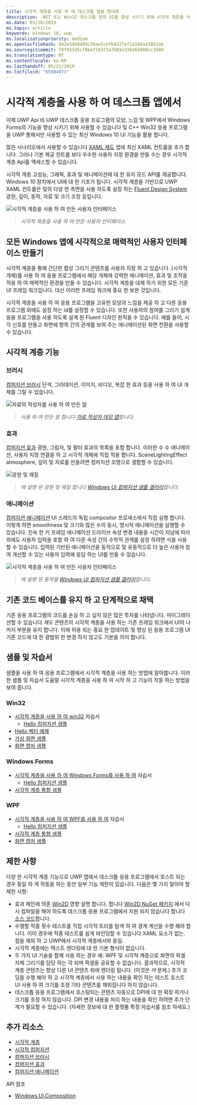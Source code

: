 ```yaml
---
title: 시각적 계층을 사용 하 여 데스크톱 앱을 현대화
description: .NET 또는 Win32 데스크톱 앱의 UI를 향상 시키기 위해 시각적 계층을 사용 합니다.
ms.date: 03/18/2019
ms.topic: article
keywords: windows 10, uwp
ms.localizationpriority: medium
ms.openlocfilehash: 042e34b8d09c2bae5cefb4227ef2a104a43861a6
ms.sourcegitcommit: f0f933d5cf0be734373a7b03e338e65000cc3d80
ms.translationtype: MT
ms.contentlocale: ko-KR
ms.lasthandoff: 05/21/2019
ms.locfileid: "65984973"
---
```

# <a name="using-the-visual-layer-in-desktop-apps"></a>시각적 계층을 사용 하 여 데스크톱 앱에서

이제 UWP Api 비 UWP 데스크톱 응용 프로그램의 모양, 느낌 및 WPF에서 Windows Forms의 기능을 향상 시키기 위해 사용할 수 있습니다 및 C++ Win32 응용 프로그램을 UWP 통해서만 사용할 수 있는 최신 Windows 10 UI 기능을 활용 합니다.

많은 시나리오에서 사용할 수 있습니다 [XAML 제도](xaml-islands.md) 앱에 최신 XAML 컨트롤을 추가 합니다. 그러나 기본 제공 컨트롤 보다 우수한 사용자 지정 환경을 만들 수는 경우 시각적 계층 Api를 액세스할 수 있습니다.

시각적 계층 고성능, 그래픽, 효과 및 애니메이션에 대 한 유지 모드 API를 제공합니다. Windows 10 장치에서 UI에 대 한 기초가 됩니다. 시각적 계층을 기반으로 UWP XAML 컨트롤은 및의 다양 한 측면을 사용 하도록 설정 하는 [Fluent Design System](/windows/uwp/design/fluent-design-system/index)광원, 깊이, 동작, 자료 및 크기 조정 등입니다.

![시각적 계층을 사용 하 여 만든 사용자 인터페이스](images/visual-layer-interop/pull-to-animate.gif)

> _시각적 계층을 사용 하 여 만든 사용자 인터페이스_

## <a name="create-a-visually-engaging-user-interface-in-any-windows-app"></a>모든 Windows 앱에 시각적으로 매력적인 사용자 인터페이스 만들기

시각적 계층을 통해 간단한 합성 그리기 콘텐츠를 사용자 지정 하 고 있습니다. (시각적 개체)를 사용 하 여 응용 프로그램에서 해당 개체에 강력한 애니메이션, 효과 및 조작을 적용 하 여 매력적인 환경을 만들 수 있습니다. 시각적 계층을 대체 하기 위한 모든 기존 UI 프레임 워크입니다. 대신 이러한 프레임 워크에 중요 한 보완 것입니다.

시각적 계층을 사용 하 여 응용 프로그램을 고유한 모양과 느낌을 제공 하 고 다른 응용 프로그램 외에도 설정 하는 id를 설정할 수 있습니다. 또한 사용자의 참여를 그리기 쉽게 응용 프로그램을 사용 하도록 설계 된 Fluent 디자인 원칙을 수 있습니다. 예를 들어, 시각 신호를 만들고 화면에 항목 간의 관계를 보여 주는 애니메이션된 화면 전환을 사용할 수 있습니다.

## <a name="visual-layer-features"></a>시각적 계층 기능

### <a name="brushes"></a>브러시

[컴퍼지션 브러시](/windows/uwp/composition/composition-brushes) 단색, 그라데이션, 이미지, 비디오, 복잡 한 효과 등을 사용 하 여 UI 개체를 그릴 수 있습니다.

![자료의 작성자를 사용 하 여 만든 알](images/visual-layer-interop/egg.gif)

> _사용 하 여 만든 알 합니다 [자료 작성자 데모 앱](https://github.com/Microsoft/WindowsCompositionSamples/tree/master/Demos/MaterialCreator)합니다._

### <a name="effects"></a>효과

[컴퍼지션 효과](/windows/uwp/composition/composition-effects) 광원, 그림자, 및 필터 효과의 목록을 포함 합니다. 이러한 수 수 애니메이션, 사용자 지정 연결을 하 고 시각적 개체에 직접 적용 합니다. SceneLightingEffect atmosphere, 깊이 및 자료를 만들려면 컴퍼지션 조명으로 결합할 수 있습니다.

![광원 및 재질](images/visual-layer-interop/light-interop.gif)

> _에 설명 된 광원 및 재질 합니다 [Windows UI 컴퍼지션 샘플 갤러리](https://github.com/Microsoft/WindowsCompositionSamples/tree/master/SampleGallery)합니다._

### <a name="animations"></a>애니메이션

[컴퍼지션 애니메이션](/windows/uwp/composition/composition-animation) UI 스레드의 독립 compositor 프로세스에서 직접 실행 합니다. 이렇게 하면 smoothness 및 크기와 많은 수의 동시, 명시적 애니메이션을 실행할 수 있습니다. 친숙 한 키 프레임 애니메이션 드라이브 속성 변경 내용을 시간이 지남에 따라 외에도 사용자 입력을 포함 하 여 다른 속성 간의 수학적 관계를 설정 하려면 식을 사용할 수 있습니다. 입력된 기반된 애니메이션을 동적으로 및 유동적으로 더 높은 사용자 참여 개선할 수 있는 사용자 입력에 응답 하는 UI를 만들 수 있습니다.

![시각적 계층을 사용 하 여 만든 사용자 인터페이스](images/visual-layer-interop/swipe-scroller.gif)

> _에 설명 된 동작을 [Windows UI 컴퍼지션 샘플 갤러리](https://github.com/Microsoft/WindowsCompositionSamples/tree/master/SampleGallery)합니다._

## <a name="keep-your-existing-codebase-and-adopt-incrementally"></a>기존 코드 베이스를 유지 하 고 단계적으로 채택

기존 응용 프로그램의 코드를 손실 하 고 싶지 않은 많은 투자를 나타냅니다. 마이그레이션할 수 있습니다 _제도_ 콘텐츠의 시각적 계층을 사용 하는 기존 프레임 워크에서 UI의 나머지 부분을 유지 합니다. 이에 허용 되는 중요 한 업데이트 및 향상 된 응용 프로그램 UI 기존 코드에 대 한 광범위 한 변경 하지 않고도 기본을 의미 합니다.

## <a name="samples-and-tutorials"></a>샘플 및 자습서

샘플을 사용 하 여 응용 프로그램에서 시각적 계층을 사용 하는 방법에 알아봅니다. 이러한 샘플 및 자습서 도움말 시각적 계층을 사용 하 여 시작 하 고 기능이 작동 하는 방법을 보여 줍니다.

### <a name="win32"></a>Win32

- [시각적 계층을 사용 하 여 win32](using-the-visual-layer-with-win32.md) 자습서
  - [Hello 컴퍼지션 샘플](https://github.com/Microsoft/Windows.UI.Composition-Win32-Samples/tree/master/cpp/HelloComposition)
- [Hello 벡터 예제](https://github.com/Microsoft/Windows.UI.Composition-Win32-Samples/tree/master/cpp/HelloVectors)
- [가상 화면 샘플](https://github.com/Microsoft/Windows.UI.Composition-Win32-Samples/tree/master/cpp/VirtualSurfaces)
- [화면 캡처 샘플](https://github.com/Microsoft/Windows.UI.Composition-Win32-Samples/tree/master/cpp/ScreenCaptureforHWND)

### <a name="windows-forms"></a>Windows Forms

- [시각적 계층을 사용 하 여 Windows Forms를 사용 하 여](using-the-visual-layer-with-windows-forms.md) 자습서
  - [Hello 컴퍼지션 샘플](https://github.com/Microsoft/Windows.UI.Composition-Win32-Samples/tree/master/dotnet/WinForms/HelloComposition)
- [시각적 계층 통합 샘플](https://github.com/Microsoft/Windows.UI.Composition-Win32-Samples/tree/master/dotnet/WinForms/VisualLayerIntegration)

### <a name="wpf"></a>WPF

- [시각적 계층을 사용 하 여 WPF를 사용 하 여](using-the-visual-layer-with-wpf.md) 자습서
  - [Hello 컴퍼지션 샘플](https://github.com/Microsoft/Windows.UI.Composition-Win32-Samples/tree/master/dotnet/WPF/HelloComposition)
- [시각적 계층 통합 샘플](https://github.com/Microsoft/Windows.UI.Composition-Win32-Samples/tree/master/dotnet/WPF/VisualLayerIntegration)
- [화면 캡처 샘플](https://github.com/Microsoft/Windows.UI.Composition-Win32-Samples/tree/master/dotnet/WPF/ScreenCapture)

## <a name="limitations"></a>제한 사항

다양 한 시각적 계층 기능으로 UWP 앱에서 데스크톱 응용 프로그램에서 호스트 되는 경우 동일 하 게 작동을 하는 동안 일부 기능 제한이 있습니다. 다음은 몇 가지 알아야 할 제한 사항:

- 효과 체인에 의존 [Win2D](http://microsoft.github.io/Win2D/html/Introduction.htm) 영향 설명 합니다. 합니다 [Win2D NuGet 패키지](https://www.nuget.org/packages/Win2D.uwp) 에서 다시 컴파일을 해야 하도록 데스크톱 응용 프로그램에서 지원 되지 않습니다 합니다 [소스 코드](https://github.com/Microsoft/Win2D)합니다.
- 수행할 적중 횟수 테스트를 직접 시각적 트리를 탐색 하 여 경계 계산을 수행 해야 합니다. 이이 경우에 적중 테스트를 쉽게 바인딩할 수 있습니다 XAML 요소가 없는. 점을 제외 하 고 UWP에서 시각적 계층에서와 동일.
- 시각적 계층에는 텍스트 렌더링에 대 한 기본 형식이 없습니다.
- 두 가지 UI 기술을 함께 사용 하는 경우 예: WPF 및 시각적 계층으로 화면의 픽셀 자체 그리기를 담당 하는 각 되며 픽셀을 공유할 수 없습니다. 결과적으로, 시각적 계층 콘텐츠는 항상 다른 UI 콘텐츠 위에 렌더링 됩니다. (이것은 _어_ 문제.) 추가 코딩을 수행 해야 하 고 시각적 계층에서 사용 하는 내용을 확인 하는 테스트 호스트 UI 사용 하 여 크기를 조정 기타 콘텐츠를 채워집니다 하지 않습니다.
- 데스크톱 응용 프로그램에서 호스팅되는 콘텐츠 자동으로 DPI에 대 한 확장 하거나 크기를 조정 하지 않습니다. DPI 변경 내용을 처리 하는 내용을 확인 하려면 추가 단계가 필요할 수 있습니다. (자세한 정보에 대 한 플랫폼 특정 자습서를 참조 하세요.)

## <a name="additional-resources"></a>추가 리소스

- [시각적 계층](/windows/uwp/composition/visual-layer)
- [시각적 컴퍼지션](/windows/uwp/composition/composition-visual-tree)
- [컴퍼지션 브러시](/windows/uwp/composition/composition-brushes)
- [컴퍼지션 효과](/windows/uwp/composition/composition-effects)
- [컴퍼지션 애니메이션](/windows/uwp/composition/composition-animation)

API 참조

- [Windows.UI.Composition](/uwp/api/Windows.UI.Composition)